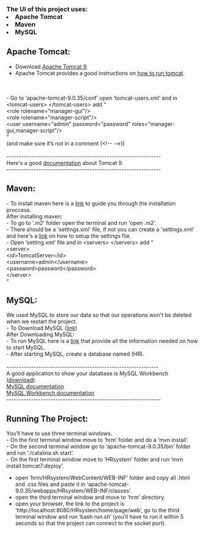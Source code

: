 <html>
<body>
<h3>
The UI of this project uses: 
    <li>Apache Tomcat</li>
    <li>Maven</li>
    <li>MySQL</li>
</h3>
<h2>Apache Tomcat:</h2>
<p>

- Download <a href="https://tomcat.apache.org/download-90.cgi" target="_blank">Apache Tomcat 9</a>.<br>
- Apache Tomcat provides a good instructions on <a href="https://tomcat.apache.org/tomcat-9.0-doc/RUNNING.txt" target="_blank">how to run tomcat</a>.<br><br>
<br>
- Go to ‘apache-tomcat-9.0.35/conf’ open ‘tomcat-users.xml’ and in &#60tomcat-users&#62 &#60/tomcat-users&#62 add “<br>
&#60role rolename="manager-gui"/&#62<br>
&#60role rolename="manager-script"/&#62<br>
&#60user username="admin" password="password" roles="manager-gui,manager-script"/&#62<br>
“<br>
(and make sure it’s not in a comment (&#60!-- --&#62))<br>
<br>
---------------------------------------------------------------<br>
Here's a good <a href="https://tomcat.apache.org/tomcat-9.0-doc/index.html" target="_blank">documentation</a> about Tomcat 9.<br>
---------------------------------------------------------------<br>
</p>

<h2>Maven:</h2>
<p>
- To install maven here is a <a href="https://maven.apache.org/install.html" target="_blank">link</a> to guide you through the installation proccess.<br>
After installing maven:<br>
- To go to '.m2' folder open the terminal and run 'open .m2'.<br>
- There should be a 'settings.xml' file, if not you can create a 'settings.xml' and here's a <a href="https://maven.apache.org/settings.html" target="_blank">link</a> on how to setup the settings file.<br>
- Open ‘setting.xml’ file and in &#60servers&#62 &#60/servers&#62 add “<br>
&#60server&#62<br>
	&#60id&#62TomcatServer&#60/id&#62<br>
	&#60username&#62admin&#60/username&#62<br>
	&#60password&#62password&#60/password&#62<br>
&#60/server&#62<br>
“
</p>

<h2>MySQL:</h2>
<p>
We used MySQL to store our data so that our operations won't be deleted when we restart the project.<br>
- To Download MySQL (<a href="https://dev.mysql.com/downloads/shell/" target="_blank">link</a>)<br>
 After Downloading MySQL:<br> 
- To run MySQL here is a <a href="https://dev.mysql.com/doc/mysql-getting-started/en/" target"_blank">link</a> that provide all the information needed on how to start MySQL.<br>
- After starting MySQL, create a database named (HR).<br>
<br>
--------------------------------------------------------------<br>
A good application to show your database is MySQL Workbench (<a href="https://dev.mysql.com/downloads/workbench/" target="_blank">download</a>).<br>
<a href="https://dev.mysql.com/doc/refman/8.0/en/" target="_blank">MySQL documentation</a><br>
<a href="https://dev.mysql.com/doc/workbench/en/" target="_blank">MySQL Workbench documentation</a><br>
---------------------------------------------------------------<br>
</p>
<h2>Running The Project:</h2>
<p>
You’ll have to use three terminal windows.<br>
- On the first terminal window move to ‘hrm’ folder and do a ‘mvn install’.<br>
- On the second terminal window go to ‘apache-tomcat-9.0.35/bin’ folder and run ‘./catalina.sh start’.<br>
- On the first terminal window move to ‘HRsystem’ folder and run ‘mvn install tomcat7:deploy’.<br>

- open ‘hrm/HRsystem/WebContent/WEB-INF’ folder and copy all .html and .css files and paste it in ‘apache-tomcat-9.0.35/webapps/HRsystem/WEB-INF/classes’.<br>
- open the third terminal window and move to ‘hrm’ directory.<br>
- open your browser, the link to the project is ‘http://localhost:8080/HRsystem/home/page/web’, go to the third terminal window and run ‘bash run.sh’ (you'll have to run it within 5 seconds so that the project can connect to the socket port).<br>
</p>

</body>
</html>
